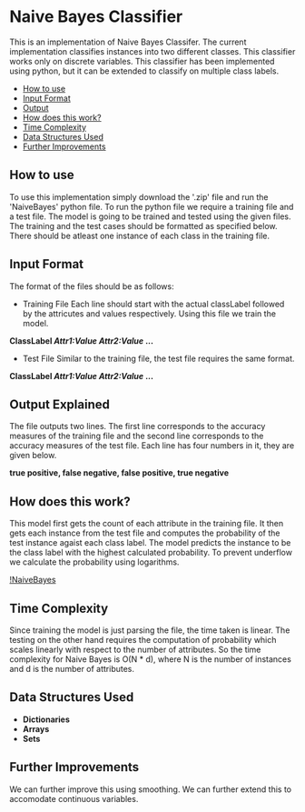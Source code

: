 # Naive Bayes Classifier
This is an implementation of Naive Bayes Classifer. The current implementation classifies instances into two different classes. This classifier works only on discrete variables. This classifier has been implemented using python, but it can be extended to classify on multiple class labels.

* [How to use](#how-to-use)
* [Input Format](#Input-format)
* [Output](#Output-Explained)
* [How does this work?](#how-does-this-work)
* [Time Complexity](#Time-Complexity)
* [Data Structures Used](#Data-Structures-Used)
* [Further Improvements](#Further-Improvements)


## How to use
To use this implementation simply download the '.zip' file and run the 'NaiveBayes' python file. To run the python file we require a training file and a test file. The model is going to be trained and tested using the given files. The training and the test cases should be formatted as specified below. There should be atleast one instance of each class in the training file.

## Input Format
The format of the files should be as follows:
* Training File
Each line should start with the actual classLabel followed by the attricutes and values respectively. Using this file we train the model.

**ClassLabel _Attr1:Value_ _Attr2:Value_ ...**

* Test File
Similar to the training file, the test file requires the same format.

**ClassLabel _Attr1:Value_ _Attr2:Value_ ...**

## Output Explained
The file outputs two lines. The first line corresponds to the accuracy measures of the training file and the second line corresponds to the accuracy measures of the test file. Each line has four numbers in it, they are given below.

**true positive, false negative, false positive, true negative**

## How does this work?
This model first gets the count of each attribute in the training file. It then gets each instance from the test file and computes the probability of the test instance agaist each class label. The model predicts the instance to be the class label with the highest calculated probability. To prevent underflow we calculate the probability using logarithms.

[!NaiveBayes](/pics/NaiveBayes.png)

## Time Complexity
Since training the model is just parsing the file, the time taken is linear. The testing on the other hand requires the computation of probability which scales linearly with respect to the number of attributes. So the time complexity for Naive Bayes is O(N * d), where N is the number of instances and d is the number of attributes.

## Data Structures Used
* **Dictionaries**
* **Arrays**
* **Sets**

## Further Improvements
We can further improve this using smoothing. We can further extend this to accomodate continuous variables.
